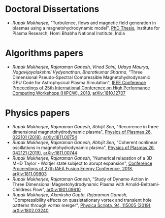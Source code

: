 # Doctoral Dissertations
- _Rupak Mukherjee_, "Turbulence, flows and magnetic field generation in plasmas using a magnetohydrodynamic model", [PhD Thesis](https://drive.google.com/file/d/1fqsPa-scZtkHCOM0A81Hbif24u3D_jRE/view), Institute for Plasma Research, Homi Bhabha National Institute, India

# Algorithms papers
- _Rupak Mukherjee, Rajaraman Ganesh, Vinod Saini, Udaya Maurya, Nagavijayalakshmi Vydyanathan, Bharatkumar Sharma_, "Three Dimensional Pseudo-Spectral Compressible Magnetohydrodynamic GPU Code for Astrophysical Plasma Simulation", [IEEE Conference Proceedings of 25th International Conference on High Performance Computing Workshops (HiPCW), 2018](10.1109/HiPCW.2018.8634104), [arXiv:1810.12707](https://arxiv.org/abs/1810.12707)

# Physics papers
- _Rupak Mukherjee, Rajaraman Ganesh, Abhijit Sen_, "Recurrence in three dimensional magnetohydrodynamic plasma", [Physics of Plasmas 26, 022101 (2019)](https://doi.org/10.1063/1.5083052), [arXiv:1811.00754](https://arxiv.org/abs/1811.00754)
- _Rupak Mukherjee, Rajaraman Ganesh, Abhijit Sen_, "Coherent nonlinear oscillations in magnetohydrodynamic plasma", [Physics of Plasmas 26, 042121 (2019)](https://doi.org/10.1063/1.5083001), [arXiv:1811.00744](https://arxiv.org/abs/1811.00744)
- _Rupak Mukherjee, Rajaraman Ganesh_, "Numerical relaxation of a 3D MHD Taylor - Woltjer state subject to abrupt expansion", [Conference Proceedings of 27th IAEA Fusion Energy Conference, 2018](https://nucleus.iaea.org/sites/fusionportal/Shared%20Documents/FEC%202018/fec2018-preprints/preprint0663.pdf), [arXiv:1811.09803](https://arxiv.org/abs/1811.09803)
- _Rupak Mukherjee, Rajaraman Ganesh_, "Study of Dynamo Action in Three Dimensional Magnetohydrodynamic Plasma with Arnold-Beltrami-Childress Flow", [arXiv:1901.09610](https://arxiv.org/abs/1901.09610)
- _Rupak Mukherjee, Akanksha Gupta, Rajaraman Ganesh_, "Compressibility effects on quasistationary vortex and transient hole patterns through vortex merger", [ Physica Scripta, 94, 115005 (2019)](https://doi.org/10.1088/1402-4896/ab1a6a), [arXiv:1802.03240](https://arxiv.org/abs/1802.03240)
